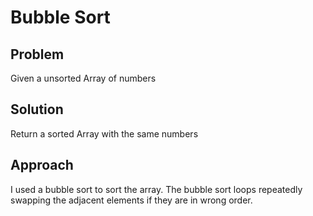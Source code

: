 # Bubble Sort

## Problem
Given a unsorted Array of numbers

## Solution
Return a sorted Array with the same numbers

## Approach
I used a bubble sort to sort the array. The bubble sort loops repeatedly swapping the adjacent elements if they are in wrong order.
